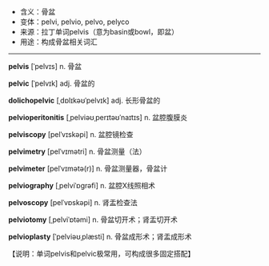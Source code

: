 - <span class="definition">含义：骨盆</span>
- <span class="definition">变体：pelvi, pelvio, pelvo, pelyco</span>
- <span class="definition">来源：拉丁单词pelvis（意为basin或bowl，即盆）</span>
- <span class="definition">用途：构成骨盆相关词汇</span>


---


<span class="vocabulary">**pelvis**</span> [ˈpelvɪs] n. 骨盆

<span class="vocabulary">**pelvic**</span> [ˈpelvɪk] adj. 骨盆的

<span class="vocabulary">**dolichopelvic**</span> [ˌdɒlɪkəʊˈpelvɪk] adj. 长形骨盆的

<span class="vocabulary">**pelvioperitonitis**</span> [ˌpelviəʊˌperɪtəʊˈnaɪtɪs] n. 盆腔腹膜炎

<span class="vocabulary">**pelviscopy**</span> [pelˈvɪskəpi] n. 盆腔镜检查

<span class="vocabulary">**pelvimetry**</span> [pelˈvɪmәtri] n. 骨盆测量（法）

<span class="vocabulary">**pelvimeter**</span> [pelˈvɪmətə(r)] n. 骨盆测量器，骨盆计

<span class="vocabulary">**pelviography**</span> [ˌpelviˈɒgrəfi] n. 盆腔X线照相术

<span class="vocabulary">**pelvoscopy**</span> [pelˈvɒskəpi] n. 肾盂检查法

<span class="vocabulary">**pelviotomy**</span> [ˌpelviˈɒtəmi] n. 骨盆切开术；肾盂切开术

<span class="vocabulary">**pelvioplasty**</span> [ˈpelviəʊˌplæsti] n. 骨盆成形术；肾盂成形术

【说明：单词pelvis和pelvic极常用，可构成很多固定搭配】
